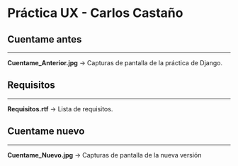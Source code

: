 # **Práctica UX** - Carlos Castaño

## Cuentame antes
   ______________

  **Cuentame_Anterior.jpg** -> Capturas de pantalla de la práctica de Django.
  
## Requisitos
   __________

  **Requisitos.rtf** -> Lista de requisitos.
  
## Cuentame nuevo
   ______________
   
  **Cuentame_Nuevo.jpg** -> Capturas de pantalla de la nueva versión
  
  
  
